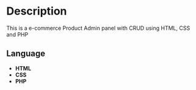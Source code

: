 # Description

This is a e-commerce Product Admin panel with CRUD using HTML, CSS and PHP

## Language

- **HTML**
- **CSS**
- **PHP**
